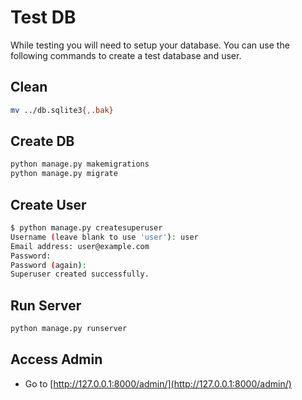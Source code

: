 # Test DB

While testing you will need to setup your database. You can use the following commands to create a test database and
user.

## Clean

```bash
mv ../db.sqlite3{,.bak}
```

## Create DB

```bash
python manage.py makemigrations
python manage.py migrate
```

## Create User

```bash
$ python manage.py createsuperuser
Username (leave blank to use 'user'): user
Email address: user@example.com
Password: 
Password (again): 
Superuser created successfully.
```

## Run Server

```bash
python manage.py runserver
```

## Access Admin

- Go to [http://127.0.0.1:8000/admin/](http://127.0.0.1:8000/admin/)
